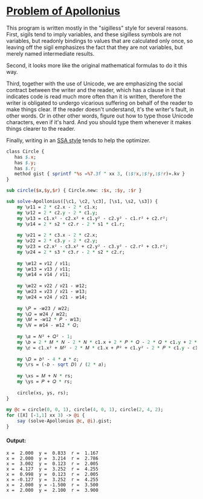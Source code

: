 [1]: https://rosettacode.org/wiki/Problem_of_Apollonius

# [Problem of Apollonius][1]


This program is written mostly in the "sigilless" style for several reasons.  First, sigils tend to imply variables, and these sigilless symbols are not variables, but readonly bindings to values that are calculated only once, so leaving off the sigil emphasizes the fact that they are not variables, but merely named intermediate results.



Second, it looks more like the original mathematical formulas to do it this way.



Third, together with the use of Unicode, we are emphasizing the social contract between the writer and the reader, which has a clause in it that indicates code is read much more often than it is written, therefore the writer is obligated to undergo vicarious suffering on behalf of the reader to make things clear.  If the reader doesn't understand, it's the writer's fault, in other words.  Or in other other words, figure out how to type those Unicode characters, even if it's hard.  And you should type them whenever it makes things clearer to the reader.



Finally, writing in an [SSA style](https://en.wikipedia.org/wiki/Static_single_assignment_form) tends to help the optimizer.

```perl
class Circle {
   has $.x;
   has $.y;
   has $.r;
   method gist { sprintf "%s =%7.3f " xx 3, (:$!x,:$!y,:$!r)».kv }
}

sub circle($x,$y,$r) { Circle.new: :$x, :$y, :$r }

sub solve-Apollonius([\c1, \c2, \c3], [\s1, \s2, \s3]) {
    my \𝑣11 = 2 * c2.x - 2 * c1.x;
    my \𝑣12 = 2 * c2.y - 2 * c1.y;
    my \𝑣13 = c1.x² - c2.x² + c1.y² - c2.y² - c1.r² + c2.r²;
    my \𝑣14 = 2 * s2 * c2.r - 2 * s1 * c1.r;
 
    my \𝑣21 = 2 * c3.x - 2 * c2.x;
    my \𝑣22 = 2 * c3.y - 2 * c2.y;
    my \𝑣23 = c2.x² - c3.x² + c2.y² - c3.y² - c2.r² + c3.r²;
    my \𝑣24 = 2 * s3 * c3.r - 2 * s2 * c2.r;
 
    my \𝑤12 = 𝑣12 / 𝑣11;
    my \𝑤13 = 𝑣13 / 𝑣11;
    my \𝑤14 = 𝑣14 / 𝑣11;
 
    my \𝑤22 = 𝑣22 / 𝑣21 - 𝑤12;
    my \𝑤23 = 𝑣23 / 𝑣21 - 𝑤13;
    my \𝑤24 = 𝑣24 / 𝑣21 - 𝑤14;
 
    my \𝑃 = -𝑤23 / 𝑤22;
    my \𝑄 = 𝑤24 / 𝑤22;
    my \𝑀 = -𝑤12 * 𝑃 - 𝑤13;
    my \𝑁 = 𝑤14 - 𝑤12 * 𝑄;
 
    my \𝑎 = 𝑁² + 𝑄² - 1;
    my \𝑏 = 2 * 𝑀 * 𝑁 - 2 * 𝑁 * c1.x + 2 * 𝑃 * 𝑄 - 2 * 𝑄 * c1.y + 2 * s1 * c1.r;
    my \𝑐 = c1.x² + 𝑀² - 2 * 𝑀 * c1.x + 𝑃² + c1.y² - 2 * 𝑃 * c1.y - c1.r²;
 
    my \𝐷 = 𝑏² - 4 * 𝑎 * 𝑐;
    my \rs = (-𝑏 - sqrt 𝐷) / (2 * 𝑎);
 
    my \xs = 𝑀 + 𝑁 * rs;
    my \ys = 𝑃 + 𝑄 * rs;
 
    circle(xs, ys, rs);
}
 
my @c = circle(0, 0, 1), circle(4, 0, 1), circle(2, 4, 2);
for ([X] [-1,1] xx 3) -> @i {
    say (solve-Apollonius @c, @i).gist;
}
```

#### Output:
```
x =  2.000  y =  0.833  r =  1.167
x =  2.000  y =  3.214  r =  2.786
x =  3.002  y =  0.123  r =  2.005
x =  4.127  y =  3.252  r =  4.255
x =  0.998  y =  0.123  r =  2.005
x = -0.127  y =  3.252  r =  4.255
x =  2.000  y = -1.500  r =  3.500
x =  2.000  y =  2.100  r =  3.900
```

